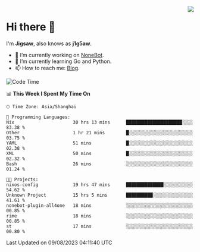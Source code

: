 <a href="#">
  <img align="right" src="https://github-readme-stats.vercel.app/api?username=j1g5awi&count_private=true&show_icons=true&title_color=80070B&text_color=B3B3B3&bg_color=212121&icon_color=80070B" />
</a>

# Hi there 👋

I'm **Jigsaw**, also knows as **j1g5aw**.

- 🔭 I’m currently working on [NoneBot](https://github.com/nonebot).
- 🌱 I’m currently learning Go and Python.
- 📫 How to reach me: [Blog](https://blog.maddestroyer.xyz/).

<!--START_SECTION:waka-->
![Code Time](http://img.shields.io/badge/Code%20Time-1%2C198%20hrs%2049%20mins-blue)

📊 **This Week I Spent My Time On** 

```text
🕑︎ Time Zone: Asia/Shanghai

💬 Programming Languages: 
Nix                      30 hrs 13 mins      █████████████████████░░░░   83.38 % 
Other                    1 hr 21 mins        █░░░░░░░░░░░░░░░░░░░░░░░░   03.75 % 
YAML                     51 mins             █░░░░░░░░░░░░░░░░░░░░░░░░   02.38 % 
XML                      50 mins             █░░░░░░░░░░░░░░░░░░░░░░░░   02.32 % 
Bash                     26 mins             ░░░░░░░░░░░░░░░░░░░░░░░░░   01.24 % 

🐱‍💻 Projects: 
nixos-config             19 hrs 47 mins      ██████████████░░░░░░░░░░░   54.62 % 
Unknown Project          15 hrs 5 mins       ██████████░░░░░░░░░░░░░░░   41.61 % 
nonebot-plugin-all4one   18 mins             ░░░░░░░░░░░░░░░░░░░░░░░░░   00.85 % 
rime                     18 mins             ░░░░░░░░░░░░░░░░░░░░░░░░░   00.85 % 
st                       17 mins             ░░░░░░░░░░░░░░░░░░░░░░░░░   00.80 % 
```


 Last Updated on 09/08/2023 04:11:40 UTC
<!--END_SECTION:waka-->
